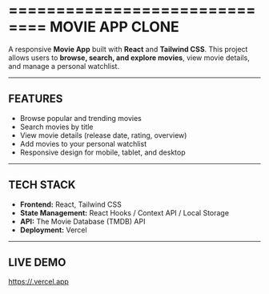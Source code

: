 ==============================
           MOVIE APP CLONE
==============================

A responsive **Movie App** built with **React** and **Tailwind CSS**. This project allows users to **browse, search, and explore movies**, view movie details, and manage a personal watchlist.

----------------------------------
FEATURES
----------------------------------

- Browse popular and trending movies  
- Search movies by title  
- View movie details (release date, rating, overview)  
- Add movies to your personal watchlist  
- Responsive design for mobile, tablet, and desktop  

----------------------------------
TECH STACK
----------------------------------

- **Frontend:** React, Tailwind CSS  
- **State Management:** React Hooks / Context API / Local Storage  
- **API:** The Movie Database (TMDB) API  
- **Deployment:** Vercel  

----------------------------------
LIVE DEMO
----------------------------------

[https://<your-vercel-url>.vercel.app](https://movie-app123.vercel.app/) 
